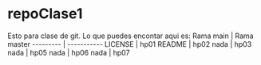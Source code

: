 # repoClase1
Esto para clase de git. 
Lo que puedes encontar aqui es:
Rama main | Rama master
--------- | -----------
LICENSE | hp01
README | hp02
nada | hp03
nada | hp05
nada | hp06
nada | hp07
